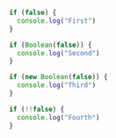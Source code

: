 ```js showLineNumbers {9,10,11}
if (false) {
  console.log("First")
}

if (Boolean(false)) {
  console.log("Second")
}

if (new Boolean(false)) {
  console.log("Third")
}

if (!!false) {
  console.log("Fourth")
}
```
